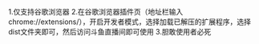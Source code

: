 
1.仅支持谷歌浏览器
2.在谷歌浏览器插件页（地址栏输入 chrome://extensions/），开启开发者模式，选择加载已解压的扩展程序，选择dist文件夹即可，然后访问斗鱼直播间即可使用
3.胆敢使用者必死